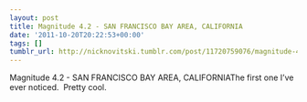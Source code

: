 ```yaml
---
layout: post
title: Magnitude 4.2 - SAN FRANCISCO BAY AREA, CALIFORNIA
date: '2011-10-20T20:22:53+00:00'
tags: []
tumblr_url: http://nicknovitski.tumblr.com/post/11720759076/magnitude-4-2-san-francisco-bay-area-california
---
```

Magnitude 4.2 - SAN FRANCISCO BAY AREA, CALIFORNIAThe first one I’ve ever noticed.  Pretty cool.
